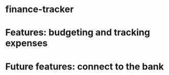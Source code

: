 # finance-tracker
# Features: budgeting and tracking expenses
# Future features: connect to the bank
